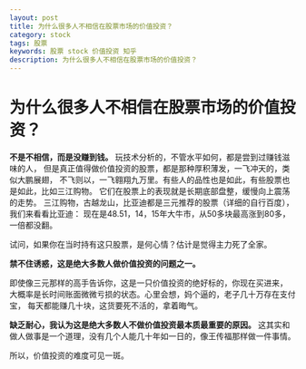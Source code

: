 ```yaml
---
layout: post
title: 为什么很多人不相信在股票市场的价值投资？
category: stock
tags: 股票
keywords: 股票 stock 价值投资 知乎
description: 为什么很多人不相信在股票市场的价值投资？
---
```



# 为什么很多人不相信在股票市场的价值投资？<a id="sec-1" name="sec-1"></a>

**不是不相信，而是没赚到钱。** 玩技术分析的，不管水平如何，都是尝到过赚钱滋味的人，
但是真正值得做价值投资的股票，都是那种厚积薄发，一飞冲天的，类似大鹏展翅，
不飞则以，一飞翱翔九万里。有些人的品性也是如此，有些股票也是如此，比如三江购物。
它们在股票上的表现就是长期底部盘整，缓慢向上震荡的走势。
三江购物，古越龙山，比亚迪都是三元推荐的股票（详细的自行百度），我们来看看比亚迪：
现在是48.51，14，15年大牛市，从50多块最高涨到80多，一倍都没翻。

试问，如果你在当时持有这只股票，是何心情？估计是觉得主力死了全家。

**禁不住诱惑，这是绝大多数人做价值投资的问题之一。**

即使像三元那样的高手告诉你，这是一只价值投资的绝好标的，你现在买进来，
大概率是长时间账面微微亏损的状态。心里会想，妈个逼的，老子几十万存在支付宝，
每天都能赚几十块，这货要死不活的，拿着晦气。

**缺乏耐心，我认为这是绝大多数人不做价值投资最本质最重要的原因。**
这其实和做人做事是一个道理，没有几个人能几十年如一日的，像王传福那样做一件事情。

所以，价值投资的难度可见一斑。
